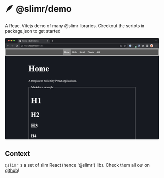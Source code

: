 # 🪶 @slimr/demo

A React Vitejs demo of many @slimr libraries. Checkout the scripts in package.json to get started!

![demo](preview.jpg)

## Context

`@slimr` is a set of slim React (hence '@slimr') libs. Check them all out on [github](https://github.com/bdombro/slimr)!
